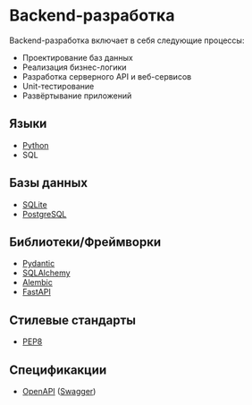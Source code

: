 # Backend-разработка

Backend-разработка включает в себя следующие процессы:

- Проектирование баз данных
- Реализация бизнес-логики
- Разработка серверного API и веб-сервисов
- Unit-тестирование
- Развёртывание приложений


## Языки

- [Python](https://www.python.org)
- SQL


## Базы данных

- [SQLite](https://www.sqlite.org)
- [PostgreSQL](https://www.postgresql.org)


## Библиотеки/Фреймворки

- [Pydantic](https://docs.pydantic.dev/latest)
- [SQLAlchemy](https://docs.sqlalchemy.org/en/20)
- [Alembic](https://alembic.sqlalchemy.org/en/latest)
- [FastAPI](https://fastapi.tiangolo.com)


## Стилевые стандарты

- [PEP8](https://peps.python.org/pep-0008)


## Спецификакции

- [OpenAPI](https://www.openapis.org) ([Swagger](https://swagger.io))
